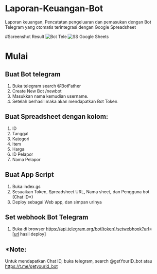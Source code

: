# Laporan-Keuangan-Bot
Laporan keuangan, Pencatatan pengeluaran dan pemasukan dengan Bot Telegram yang otomatis terintegrasi dengan Google Spreadsheet


#Screenshot Result
![Bot Tele](https://user-images.githubusercontent.com/109408909/181763001-928aebef-9ab8-4a26-a3dd-4457c5d872a3.png)
![SS Google Sheets](https://user-images.githubusercontent.com/109408909/181763008-8f8883a1-de42-4242-afe9-f328b80a58e9.png)

# Mulai

## Buat Bot telegram
1. Buka telegram search @BotFather
2. Create New Bot /newbot
3. Masukkan nama kemudian username.
4. Setelah berhasil maka akan mendapatkan Bot Token.

## Buat Spreadsheet dengan kolom:
1. ID
2. Tanggal
3. Kategori
4. Item
5. Harga
6. ID Pelapor
7. Nama Pelapor

## Buat App Script 
1. Buka index.gs
2. Sesuaikan Token, Spreadsheet URL, Nama sheet, dan Pengguna bot (Chat ID*)
3. Deploy sebagai Web app, dan simpan urlnya

## Set webhook Bot Telegram
1. Buka di browser https://api.telegram.org/bot[token]/setwebhook?url=[url hasil deploy]

## *Note:
Untuk mendapatkan Chat ID, buka telegram, search @getYourID_bot atau https://t.me/getyourid_bot
